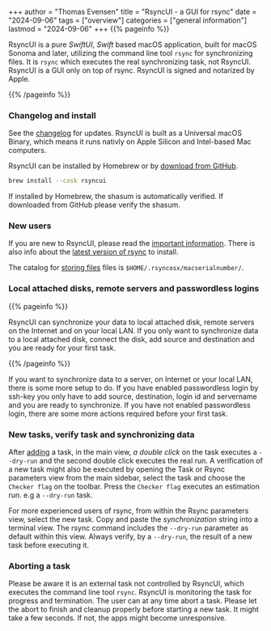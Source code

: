 +++
author = "Thomas Evensen"
title = "RsyncUI - a GUI for rsync"
date = "2024-09-06"
tags = ["overview"]
categories = ["general information"]
lastmod = "2024-09-06"
+++
{{% pageinfo %}}

RsyncUI is a pure *SwiftUI*, *Swift* based macOS application, built for macOS Sonoma and later, utilizing the command line tool `rsync` for synchronizing files. It is `rsync` which executes the real synchronizing task, not RsyncUI. RsyncUI is a GUI only on top of rsync. RsyncUI is signed and notarized by Apple.

{{% /pageinfo %}}

### Changelog and install

See the [changelog](/docs/changelog/) for updates. RsyncUI is built as a Universal macOS Binary, which means it runs nativly on Apple Silicon and Intel-based Mac computers.  

RsyncUI can be installed by Homebrew or by [download from GitHub](https://github.com/rsyncOSX/RsyncUI/releases). 

```bash
brew install --cask rsyncui
```

If installed by Homebrew, the shasum is automatically verified. If downloaded from GitHub please verify the shasum.

### New users

If you are new to RsyncUI, please read the [important information](/docs/important/). There is also info about the [latest version of rsync](/docs/rsync/) to install. 

The catalog for [storing files](/docs/configfiles/) files is `$HOME/.rsyncosx/macserialnumber/`.

###  Local attached disks, remote servers and passwordless logins

{{% pageinfo %}}

RsyncUI can synchronize your data to local attached disk, remote servers on the Internet and on your local LAN. If you only want to synchronize data to a local attached disk, connect the disk, add source and destination and you are ready for your first task. 

{{% /pageinfo %}}

If you want to synchronize data to a server, on Internet or your local LAN, there is some more setup to do. If you have enabled passwordless login by ssh-key you only have to add source, destination, login id and servername and you are ready to synchronize. If you have not enabled passwordless login, there are some more actions required before your first task.

### New tasks, verify task and synchronizing data

After  [adding](/docs/addconfigurations/) a task, in the main view,  *a double click* on the task executes a `--dry-run` and the second double click executes the real run.  A verification of a new task might also be executed by opening the Task or Rsync parameters view from the main sidebar, select the task and choose the `Checker flag` on the toolbar. Press the `Checker flag` executes an estimation run. e.g a  `--dry-run` task.

For more experienced users of rsync, from within the Rsync parameters view, select the new task. Copy and paste the *synchronization* string into a terminal view. The rsync command includes the `--dry-run` parameter as default within this view. Always verify, by a `--dry-run`, the result of a new task before executing it.

### Aborting a task

Please be aware it is an external task not controlled by RsyncUI, which executes the command line tool `rsync`. RsyncUI is monitoring the task for progress and termination. The user can at any time abort a task. Please let the abort to finish and cleanup properly before starting a new task. It might take a few seconds. If not, the apps might become unresponsive.
